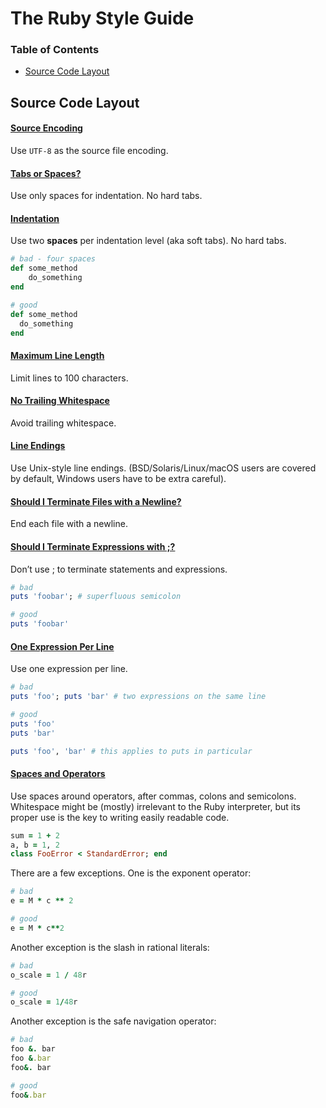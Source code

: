 # The Ruby Style Guide

### Table of Contents
* [Source Code Layout](#source-code-layout)


## Source Code Layout

#### [Source Encoding](#utf-8)
Use `UTF-8` as the source file encoding.

#### [Tabs or Spaces?](#tabs-or-spaces)
Use only spaces for indentation. No hard tabs.

#### [Indentation](#spaces-indentation)
Use two **spaces** per indentation level (aka soft tabs). No hard tabs.

```Ruby
# bad - four spaces
def some_method
    do_something
end

# good
def some_method
  do_something
end
```

#### [Maximum Line Length](#100-character-limits)
Limit lines to 100 characters.

#### [No Trailing Whitespace](#no-trailing-whitespace)
Avoid trailing whitespace.

#### [Line Endings](#crlf)
Use Unix-style line endings. (BSD/Solaris/Linux/macOS users are covered by default, Windows users have to be extra careful).

#### [Should I Terminate Files with a Newline?](#newline-eof)
End each file with a newline.

#### [Should I Terminate Expressions with ;?](#no-semicolon)
Don’t use ; to terminate statements and expressions.

```Ruby
# bad
puts 'foobar'; # superfluous semicolon

# good
puts 'foobar'
```

#### [One Expression Per Line](#one-expression-per-line)
Use one expression per line.

```Ruby
# bad
puts 'foo'; puts 'bar' # two expressions on the same line

# good
puts 'foo'
puts 'bar'

puts 'foo', 'bar' # this applies to puts in particular
```

#### [Spaces and Operators](#spaces-operators)
Use spaces around operators, after commas, colons and semicolons. Whitespace might be (mostly) irrelevant to the Ruby interpreter, but its proper use is the key to writing easily readable code.

```Ruby
sum = 1 + 2
a, b = 1, 2
class FooError < StandardError; end
```

There are a few exceptions. One is the exponent operator:

```Ruby
# bad
e = M * c ** 2

# good
e = M * c**2
```

Another exception is the slash in rational literals:

```Ruby
# bad
o_scale = 1 / 48r

# good
o_scale = 1/48r
```

Another exception is the safe navigation operator:

```Ruby
# bad
foo &. bar
foo &.bar
foo&. bar

# good
foo&.bar
```
